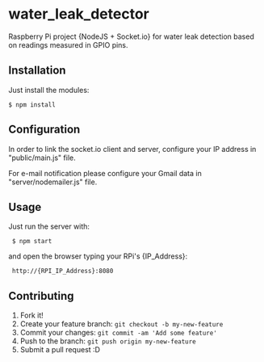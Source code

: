 # water_leak_detector
Raspberry Pi project {NodeJS + Socket.io} for water leak detection based on readings measured in GPIO pins.

## Installation

Just install the modules:

    $ npm install

## Configuration

In order to link the socket.io client and server, configure your IP address in "public/main.js" file.

For e-mail notification please configure your Gmail data in "server/nodemailer.js" file.

## Usage

Just run the server with:

     $ npm start

and open the browser typing your RPi's {IP_Address}:

     http://{RPI_IP_Address}:8080

## Contributing

1. Fork it!
2. Create your feature branch: `git checkout -b my-new-feature`
3. Commit your changes: `git commit -am 'Add some feature'`
4. Push to the branch: `git push origin my-new-feature`
5. Submit a pull request :D

